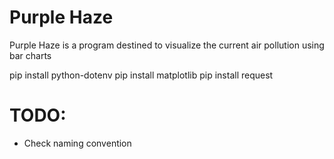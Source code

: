 # Purple Haze
Purple Haze is a program destined to visualize the current air pollution using bar charts


pip install python-dotenv
pip install matplotlib
pip install request

# TODO:

* Check naming convention